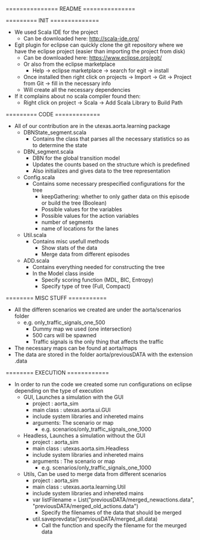 =============== README ===============

========= INIT ==============
- We used Scala IDE for the project
    - Can be downloaded here: http://scala-ide.org/
- Egit plugin for eclipse can quickly clone the git repository where we have the eclipse project (easier than importing the project from disk)
    - Can be downloaded here: https://www.eclipse.org/egit/
    - Or also from the eclipse marketplace
        - Help -> eclipse marketplace -> search for egit -> install
    - Once installed then right click on projects -> Import -> Git -> Project from Git -> fill in the necessary info
    - Will create all the necessary dependencies
- If it complains about no scala compiler found then:
    - Right click on project -> Scala -> Add Scala Library to Build Path


========= CODE =============
- All of our contribution are in the utexas.aorta.learning package
    - DBNState_segment.scala
        - Contains the class that parses all the necessary statistics so as to determine the state
    - DBN_segment.scala
        - DBN for the global transition model
        - Updates the counts based on the structure which is predefined
        - Also initializes and gives data to the tree representation
    - Config.scala
        - Contains some necessary prespecified configurations for the tree
            - keepGathering: whether to only gather data on this episode or build the tree (Boolean)
            - Possible values for the variables
            - Possible values for the action variables
            - number of segments
            - name of locations for the lanes
    - Util.scala
        - Contains misc usefull methods
            - Show stats of the data
            - Merge data from different episodes
    - ADD.scala
        - Contains everything needed for constructing the tree
        - In the Model class inside
            - Specify scoring function (MDL, BIC, Entropy)
            - Specify type of tree (Full, Compact)

======== MISC STUFF ===========
- All the differen scenarios we created are under the aorta/scenarios folder
    - e.g. only_traffic_signals_one_500
        - Dummy map we used (one intersection)
        - 500 cars will be spawned
        - Traffic signals is the only thing that affects the traffic
- The necessary maps can be found at aorta/maps
- The data are stored in the folder aorta/previousDATA with the extension .data

======== EXECUTION ============
- In order to run the code we created some run configurations on eclipse depending on the type of execution
    - GUI, Launches a simulation with the GUI
        - project : aorta_sim
        - main class : utexas.aorta.ui.GUI
        - include system libraries and inhereted mains
        - arguments: The scenario or map
            - e.g. scenarios/only_traffic_signals_one_1000
    - Headless, Launches a simulation without the GUI
        - project : aorta_sim
        - main class : utexas.aorta.sim.Headless
        - include system libraries and inhereted mains
        - arguments : The scenario or map
            - e.g. scenarios/only_traffic_signals_one_1000
    - Utils, Can be used to merge data from different scenarios
        - project : aorta_sim
        - main class : utexas.aorta.learning.Util
        - include system libraries and inhereted mains
        - var listFilename = List("previousDATA/merged_newactions.data", "previousDATA/merged_old_actions.data")
            - Specify the filenames of the data that should be merged
        - util.saveprevdata("previousDATA/merged_all.data)
            - Call the function and specify the filename for the meurged data


